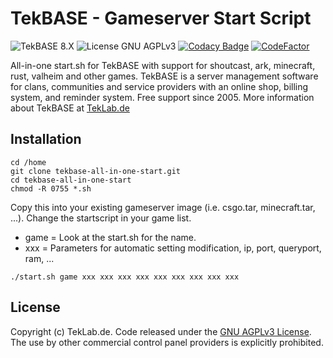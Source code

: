 # TekBASE - Gameserver Start Script

![TekBASE 8.X](https://img.shields.io/badge/TekBASE-8.X-green.svg) ![License GNU AGPLv3](https://img.shields.io/badge/License-GNU_AGPLv3-blue.svg) [![Codacy Badge](https://api.codacy.com/project/badge/Grade/fc362f94936549eaa8c1862283fbab0b)](https://app.codacy.com/gh/teklab-de/tekbase-all-in-one-start?utm_source=github.com&utm_medium=referral&utm_content=teklab-de/tekbase-all-in-one-start&utm_campaign=Badge_Grade_Settings) [![CodeFactor](https://www.codefactor.io/repository/github/teklab-de/tekbase-all-in-one-start/badge)](https://www.codefactor.io/repository/github/teklab-de/tekbase-all-in-one-start)

All-in-one start.sh for TekBASE with support for shoutcast, ark, minecraft, rust, valheim and other games. TekBASE is a server management software for clans, communities and service providers with an online shop, billing system, and reminder system. Free support since 2005. More information about TekBASE at [TekLab.de](https://teklab.de)

## Installation
```
cd /home
git clone tekbase-all-in-one-start.git
cd tekbase-all-in-one-start
chmod -R 0755 *.sh
```

Copy this into your existing gameserver image (i.e. csgo.tar, minecraft.tar, ...). Change the startscript in your game list.
* game = Look at the start.sh for the name.
* xxx = Parameters for automatic setting modification, ip, port, queryport, ram, ...

```
./start.sh game xxx xxx xxx xxx xxx xxx xxx xxx xxx
```

## License
Copyright (c) TekLab.de. Code released under the [GNU AGPLv3 License](https://github.com/teklab-de/tekbase-all-in-one-start/blob/master/LICENSE). The use by other commercial control panel providers is explicitly prohibited.
